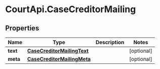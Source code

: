 # CourtApi.CaseCreditorMailing

## Properties
Name | Type | Description | Notes
------------ | ------------- | ------------- | -------------
**text** | [**CaseCreditorMailingText**](CaseCreditorMailingText.md) |  | [optional] 
**meta** | [**CaseCreditorMailingMeta**](CaseCreditorMailingMeta.md) |  | [optional] 


